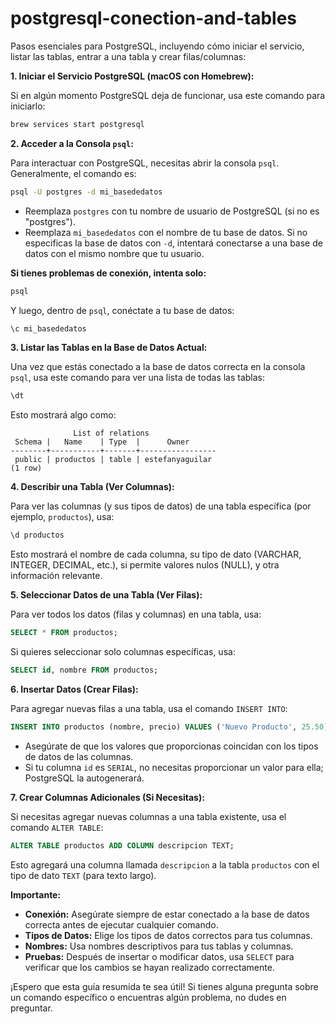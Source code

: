 # postgresql-conection-and-tables

Pasos esenciales para PostgreSQL, incluyendo cómo iniciar el servicio, listar las tablas, entrar a una tabla y crear filas/columnas:

**1. Iniciar el Servicio PostgreSQL (macOS con Homebrew):**

Si en algún momento PostgreSQL deja de funcionar, usa este comando para iniciarlo:

```bash
brew services start postgresql
```

**2. Acceder a la Consola `psql`:**

Para interactuar con PostgreSQL, necesitas abrir la consola `psql`. Generalmente, el comando es:

```bash
psql -U postgres -d mi_basededatos
```

*   Reemplaza `postgres` con tu nombre de usuario de PostgreSQL (si no es "postgres").
*   Reemplaza `mi_basededatos` con el nombre de tu base de datos. Si no especificas la base de datos con `-d`, intentará conectarse a una base de datos con el mismo nombre que tu usuario.

**Si tienes problemas de conexión, intenta solo:**

```bash
psql
```

Y luego, dentro de `psql`, conéctate a tu base de datos:

```sql
\c mi_basededatos
```

**3. Listar las Tablas en la Base de Datos Actual:**

Una vez que estás conectado a la base de datos correcta en la consola `psql`, usa este comando para ver una lista de todas las tablas:

```sql
\dt
```

Esto mostrará algo como:

```
              List of relations
 Schema |   Name    | Type  |      Owner
--------+-----------+-------+-----------------
 public | productos | table | estefanyaguilar
(1 row)
```

**4. Describir una Tabla (Ver Columnas):**

Para ver las columnas (y sus tipos de datos) de una tabla específica (por ejemplo, `productos`), usa:

```sql
\d productos
```

Esto mostrará el nombre de cada columna, su tipo de dato (VARCHAR, INTEGER, DECIMAL, etc.), si permite valores nulos (NULL), y otra información relevante.

**5.  Seleccionar Datos de una Tabla (Ver Filas):**

Para ver todos los datos (filas y columnas) en una tabla, usa:

```sql
SELECT * FROM productos;
```

Si quieres seleccionar solo columnas específicas, usa:

```sql
SELECT id, nombre FROM productos;
```

**6. Insertar Datos (Crear Filas):**

Para agregar nuevas filas a una tabla, usa el comando `INSERT INTO`:

```sql
INSERT INTO productos (nombre, precio) VALUES ('Nuevo Producto', 25.50);
```

*   Asegúrate de que los valores que proporcionas coincidan con los tipos de datos de las columnas.
*   Si tu columna `id` es `SERIAL`, no necesitas proporcionar un valor para ella; PostgreSQL la autogenerará.

**7. Crear Columnas Adicionales (Si Necesitas):**

Si necesitas agregar nuevas columnas a una tabla existente, usa el comando `ALTER TABLE`:

```sql
ALTER TABLE productos ADD COLUMN descripcion TEXT;
```

Esto agregará una columna llamada `descripcion` a la tabla `productos` con el tipo de dato `TEXT` (para texto largo).

**Importante:**

*   **Conexión:** Asegúrate siempre de estar conectado a la base de datos correcta antes de ejecutar cualquier comando.
*   **Tipos de Datos:** Elige los tipos de datos correctos para tus columnas.
*   **Nombres:** Usa nombres descriptivos para tus tablas y columnas.
*   **Pruebas:** Después de insertar o modificar datos, usa `SELECT` para verificar que los cambios se hayan realizado correctamente.

¡Espero que esta guía resumida te sea útil! Si tienes alguna pregunta sobre un comando específico o encuentras algún problema, no dudes en preguntar.
